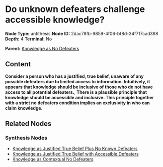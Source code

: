 # Do unknown defeaters challenge accessible knowledge?

**Node Type:** antithesis
**Node ID:** 2dac78fb-9859-4f06-bf8d-34f717cad398
**Depth:** 4
**Terminal:** No

**Parent:** [Knowledge as No Defeaters](knowledge-as-no-defeaters-synthesis-1aa8c8d7-3931-4a5d-9e33-c360ec92422f.md)

## Content

**Consider a person who has a justified, true belief, unaware of any possible defeaters due to limited access to information. Intuitively, it appears that knowledge should be inclusive of those who do not have access to all potential defeaters.**, **There is a plausible principle that knowledge should be accessible and inclusive. This principle together with a strict no defeaters condition implies an exclusivity in who can claim knowledge.**

## Related Nodes

### Synthesis Nodes

- [Knowledge as Justified True Belief Plus No Known Defeaters](knowledge-as-justified-true-belief-plus-no-known-defeaters-synthesis-62863fae-fea6-4750-9cd2-9f23adeae172.md)
- [Knowledge as Justified True Belief with Accessible Defeaters](knowledge-as-justified-true-belief-with-accessible-defeaters-synthesis-adc74cb7-cc81-41c4-9e0b-d25e91f4d69f.md)
- [Knowledge as Contextual No Defeaters](knowledge-as-contextual-no-defeaters-synthesis-8097dea6-950e-4767-abb9-6d48f88f29be.md)
